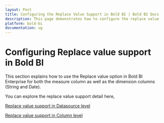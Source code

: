 ```yaml
---
layout: Post
title: Configuring the Replace Value Support in Bold BI | Bold BI Docs
description: This page demonstrates how to configure the replace value support in datasource and column level in Bold BI Embedded
platform: bold-bi
documentation: ug
---
```


# Configuring Replace value support in Bold BI

This section explains how to use the Replace value option in Bold BI Enterprise for both the measure column as well as the dimension columns (String and Date).

You can explore the replace value support detail here,

[Replace value support in Datasource level](/working-with-data-sources/data-modeling/configuring-replace-value/datasource-level-support/)

[Replace value support in Column level](/working-with-data-sources/data-modeling/configuring-replace-value/column-level-support/)